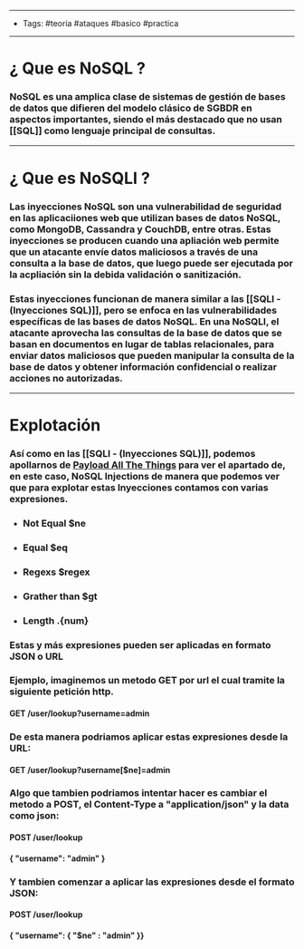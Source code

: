 ----
- Tags: #teoria #ataques #basico #practica
-----

# ¿ Que es **NoSQL** ? 

### **NoSQL** es una amplica clase de sistemas de gestión de bases de datos que difieren del modelo clásico de SGBDR  en aspectos importantes, siendo el más destacado que no usan [[SQL]] como lenguaje principal de consultas.

----

# ¿ Que es **NoSQLI** ?

### Las **inyecciones NoSQL** son una vulnerabilidad de seguridad en las aplicaciiones web que utilizan bases de datos NoSQL, como MongoDB, Cassandra y CouchDB, entre otras. Estas inyecciones se producen cuando una apliación web permite que un atacante envíe datos maliciosos a través de una consulta a la base de datos, que luego puede ser ejecutada por la acpliación sin la debida validación o sanitización. 

### Estas inyecciones funcionan de manera similar a las [[SQLI - (Inyecciones SQL)]], pero se enfoca en las vulnerabilidades específicas de las bases de datos NoSQL. En una **NoSQLI**, el atacante aprovecha las consultas de la base de datos que se basan en **documentos** en lugar de tablas relacionales, para enviar datos maliciosos que pueden manipular la consulta de la base de datos y obtener información confidencial o realizar acciones no autorizadas. 

----

# Explotación 

### Así como en las [[SQLI - (Inyecciones SQL)]], podemos apollarnos de [Payload All The Things](https://github.com/swisskyrepo/PayloadsAllTheThings) para ver el apartado de, en este caso, **NoSQL Injections** de manera que podemos ver que para explotar estas Inyecciones contamos con varias expresiones.

- ### Not Equal **$ne**
- ### Equal **$eq** 
- ### Regexs **$regex** 
- ### Grather than **$gt** 
- ### Length **.{num}**

### Estas y más expresiones pueden ser aplicadas en formato **JSON** o **URL** 

### Ejemplo, imaginemos un metodo GET por url el cual tramite la siguiente petición http. 

#### GET /user/lookup?username=admin

### De esta manera podriamos aplicar estas expresiones desde la **URL**:

#### GET /user/lookup?username[$ne]=admin

### Algo que tambien podriamos intentar hacer es cambiar el metodo a **POST**, el **Content-Type** a "application/json" y la **data** como json: 

#### POST /user/lookup 
#### { "username": "admin" }

### Y tambien comenzar a aplicar las expresiones desde el formato **JSON**: 

#### POST /user/lookup 
#### { "username": { "$ne" : "admin" }}
  
